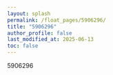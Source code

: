 ```yaml
---
layout: splash
permalink: /float_pages/5906296/
title: "5906296"
author_profile: false
last_modified_at: 2025-06-13
toc: false
---
```

 
5906296
